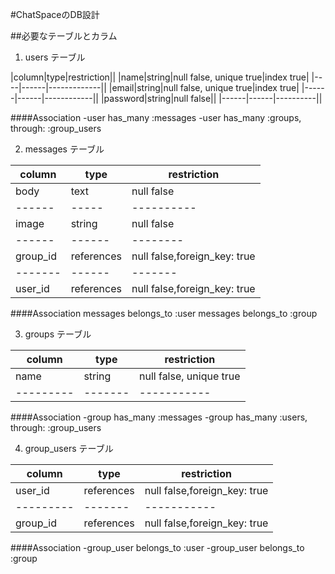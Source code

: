 #ChatSpaceのDB設計


##必要なテーブルとカラム

1. users テーブル

|column|type|restriction||
|name|string|null false, unique true|index true|
|----|------|-------------||
|email|string|null false, unique true|index true|
|------|------|------------||
|password|string|null false||
|------|------|----------||

####Association
-user has_many :messages
-user has_many :groups, through: :group_users


2. messages テーブル

|column|type|restriction|
|------|-----|----------|
|body|text|null false|
|------|-----|----------|
|image|string |null false|
|------|------|--------|
|group_id |references|null false,foreign_key: true|
|-------|------|-------|
|user_id|references|null false,foreign_key: true|

####Association
messages belongs_to :user
messages belongs_to :group


3. groups テーブル

|column|type|restriction|
|------|-----|----------|
|name|string|null false, unique true|
|---------|-------|-----------|

####Association
-group has_many :messages
-group has_many :users, through: :group_users


4. group_users テーブル

|column|type|restriction|
|------|-----|----------|
|user_id|references|null false,foreign_key: true|
|---------|-------|-----------|
|group_id|references|null false,foreign_key: true|

####Association
-group_user belongs_to :user
-group_user belongs_to :group








